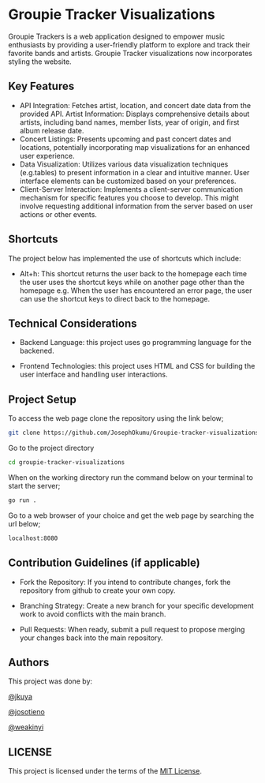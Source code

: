 # Groupie Tracker Visualizations

Groupie Trackers is a web application designed to empower music enthusiasts by providing a user-friendly platform to explore and track their favorite bands and artists. Groupie Tracker visualizations now incorporates styling the website.

## Key Features

- API Integration: Fetches artist, location, and concert date data from the provided API.
Artist Information: Displays comprehensive details about artists, including band names, member lists, year of origin, and first album release date.
- Concert Listings: Presents upcoming and past concert dates and locations, potentially incorporating map visualizations for an enhanced user experience.
- Data Visualization: Utilizes various data visualization techniques (e.g.tables) to present information in a clear and intuitive manner. User interface elements can be customized based on your preferences.
- Client-Server Interaction: Implements a client-server communication mechanism for specific features you choose to develop. This might involve requesting additional information from the server based on user actions or other events.

## Shortcuts

The project below has implemented the use of shortcuts which include:
- Alt+h: This shortcut returns the user back to the homepage each time the user uses the shortcut keys while on another page other than the homepage e.g. When the user has encountered an error page, the user can use the shortcut keys to direct back to the homepage. 

## Technical Considerations

- Backend Language: this project uses go programming language for the backened.

- Frontend Technologies: this project uses HTML and CSS for building the user interface and handling user interactions.

## Project Setup

To access the web page clone the repository using the link below;
```bash
git clone https://github.com/JosephOkumu/Groupie-tracker-visualizations
```
Go to the project directory
```bash
cd groupie-tracker-visualizations
```
When on the working directory run the command below on your terminal to start the server;
```bash
go run .
```
Go to a web browser of your choice and get the web page by searching the url below;
```bash
localhost:8080
```

## Contribution Guidelines (if applicable)
- Fork the Repository: If you intend to contribute changes, fork the repository from github to create your own copy.

- Branching Strategy: Create a new branch for your specific development work to avoid conflicts with the main branch.

- Pull Requests: When ready, submit a pull request to propose merging your changes back into the main repository.


## Authors
This project was done by:

[@jkuya](https://github.com/jesee-kuya) 

[@josotieno](https://github.com/josephokumu)

[@weakinyi](https://github.com/Wendy-Tabitha)

## LICENSE
This project is licensed under the terms of the [MIT License](./LICENSE).